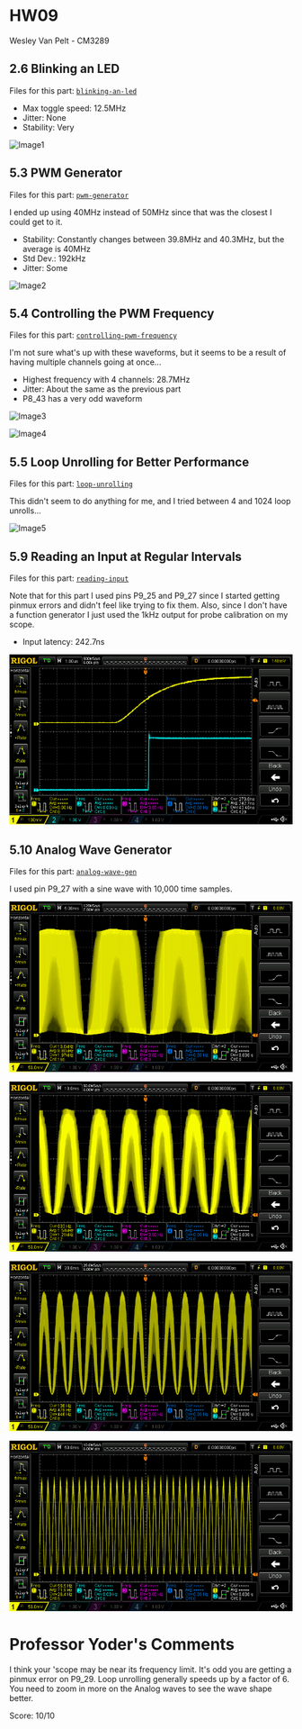 # HW09
Wesley Van Pelt - CM3289

## 2.6 Blinking an LED
Files for this part: [`blinking-an-led`](blinking-an-led)

* Max toggle speed: 12.5MHz
* Jitter: None
* Stability: Very

![Image1](readme-files/DS1Z_QuickPrint1.png)

## 5.3 PWM Generator
Files for this part: [`pwm-generator`](pwm-generator)

I ended up using 40MHz instead of 50MHz since that was the closest I could get to it.

* Stability: Constantly changes between 39.8MHz and 40.3MHz, but the average is 40MHz
* Std Dev.: 192kHz
* Jitter: Some

![Image2](readme-files/DS1Z_QuickPrint2.png)

## 5.4 Controlling the PWM Frequency
Files for this part: [`controlling-pwm-frequency`](controlling-pwm-frequency)

I'm not sure what's up with these waveforms, but it seems to be a result of having multiple channels going at once...

* Highest frequency with 4 channels: 28.7MHz
* Jitter: About the same as the previous part
* P8_43 has a very odd waveform

![Image3](readme-files/DS1Z_QuickPrint3.png)

![Image4](readme-files/DS1Z_QuickPrint4.png)

## 5.5 Loop Unrolling for Better Performance
Files for this part: [`loop-unrolling`](loop-unrolling)

This didn't seem to do anything for me, and I tried between 4 and 1024 loop unrolls...

![Image5](readme-files/DS1Z_QuickPrint5.png)

## 5.9 Reading an Input at Regular Intervals

Files for this part: [`reading-input`](reading-input)

Note that for this part I used pins P9_25 and P9_27 since I started getting pinmux errors and didn't feel like trying to fix them.  Also, since I don't have a function generator I just used the 1kHz output for probe calibration on my scope.
* Input latency: 242.7ns

![Image6](readme-files/DS1Z_QuickPrint6.png)

## 5.10 Analog Wave Generator

Files for this part: [`analog-wave-gen`](analog-wave-gen)

I used pin P9_27 with a sine wave with 10,000 time samples.

![Image7](readme-files/DS1Z_QuickPrint7.png)

![Image8](readme-files/DS1Z_QuickPrint8.png)

![Image9](readme-files/DS1Z_QuickPrint9.png)

![Image10](readme-files/DS1Z_QuickPrint10.png)

Professor Yoder's Comments
==========================

I think your 'scope may be near its frequency limit. 
It's odd you are getting a pinmux error on P9_29.
Loop unrolling generally speeds up by a factor of 6.
You need to zoom in more on the Analog waves to see the wave shape better.


Score:  10/10
